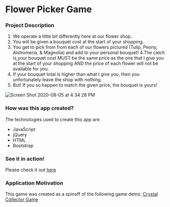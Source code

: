 # Flower Picker Game


### Project Description
1. We operate a little bit differently here at our flower shop..
2. You will be given a bouquet cost at the start of your shopping.
3. You get to pick from from each of our flowers pictured (Tulip, Peony, Alstromeria, & Magnolia) and add to your personal bouquet!
4.The catch is,your bouquet cost MUST be the same price as the one that I give you at the start of your shopping AND the price of each flower will not be available for you.
5. If your bouquet total is higher than what I give you, then you unfortunately leave the shop with nothing.
6. But! If you so happen to match the given price, the bouquet is yours!

![Screen Shot 2020-08-05 at 4 34 28 PM](https://user-images.githubusercontent.com/61812035/89474166-a9cb4480-d739-11ea-8a46-17937188c200.png)

### How was this app created?
The technologies used to create this app are:
- JavaScript
- jQuery
- HTML
- Bootstrap

### See it in action!
Please check it out [here](https://ypangilinan.github.io/unit-4-game/)

### Application Motivation
This game was created as a spinoff of the following game demo. [Crystal Collector Game](https://www.youtube.com/watch?v=yNI0l2FMeCk&feature=youtu.be)

